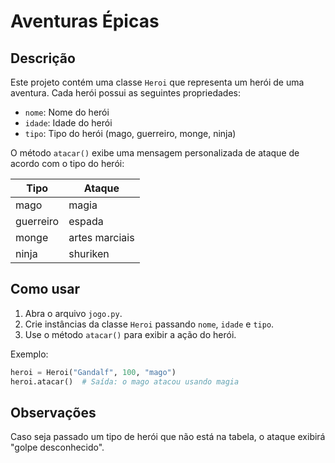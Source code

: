 # Aventuras Épicas

## Descrição
Este projeto contém uma classe `Heroi` que representa um herói de uma aventura. 
Cada herói possui as seguintes propriedades:
- `nome`: Nome do herói
- `idade`: Idade do herói
- `tipo`: Tipo do herói (mago, guerreiro, monge, ninja)

O método `atacar()` exibe uma mensagem personalizada de ataque de acordo com o tipo do herói:

| Tipo      | Ataque                  |
|-----------|------------------------|
| mago      | magia                  |
| guerreiro | espada                 |
| monge     | artes marciais         |
| ninja     | shuriken               |

## Como usar
1. Abra o arquivo `jogo.py`.
2. Crie instâncias da classe `Heroi` passando `nome`, `idade` e `tipo`.
3. Use o método `atacar()` para exibir a ação do herói.

Exemplo:
```python
heroi = Heroi("Gandalf", 100, "mago")
heroi.atacar()  # Saída: o mago atacou usando magia
```

## Observações
Caso seja passado um tipo de herói que não está na tabela, o ataque exibirá "golpe desconhecido".
